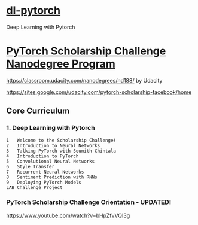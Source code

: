# [dl-pytorch](README.md)
Deep Learning with Pytorch


# [PyTorch Scholarship Challenge Nanodegree Program](pytorch-scholarship.md)
https://classroom.udacity.com/nanodegrees/nd188/
by Udacity

https://sites.google.com/udacity.com/pytorch-scholarship-facebook/home

##  Core Curriculum
### 1. Deep Learning with Pytorch

```
1   Welcome to the Scholarship Challenge!
2   Introduction to Neural Networks
3   Talking PyTorch with Soumith Chintala
4   Introduction to PyTorch
5   Convolutional Neural Networks
6   Style Transfer
7   Recurrent Neural Networks
8   Sentiment Prediction with RNNs
9   Deploying PyTorch Models
LAB Challenge Project
```

### PyTorch Scholarship Challenge Orientation - UPDATED!
https://www.youtube.com/watch?v=bHpZfvVQI3g


